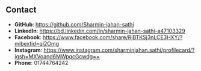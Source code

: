 ## Contact

- **GitHub**: https://github.com/Sharmin-jahan-sathi
- **LinkedIn**: https://bd.linkedin.com/in/sharmin-jahan-sathi-a47103329  
- **Facebook**: https://www.facebook.com/share/RjBTKSj3nLCE3HXY/?mibextid=qi2Omg
- **Instagram**: https://www.instagram.com/sharminjahan.sathi/profilecard/?igsh=MXVoand6MWpqcGcwdg==  
- **Phone**: 01744764242
